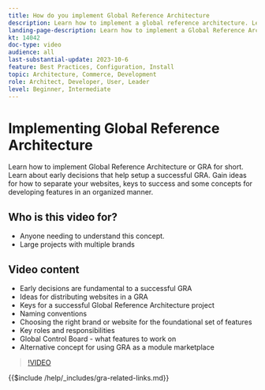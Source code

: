 ```yaml
---
title: How do you implement Global Reference Architecture
description: Learn how to implement a global reference architecture. Learn ideas for distributing your websites, keys for success and roles needed to ensure your Global Reference Architecture project starts off on the right track.
landing-page-description: Learn how to implement a Global Reference Architecture with Adobe Commerce
kt: 14042
doc-type: video
audience: all
last-substantial-update: 2023-10-6
feature: Best Practices, Configuration, Install
topic: Architecture, Commerce, Development
role: Architect, Developer, User, Leader
level: Beginner, Intermediate
---
```

# Implementing Global Reference Architecture

Learn how to implement Global Reference Architecture or GRA for short. Learn about early decisions that help setup a successful GRA. Gain ideas for how to separate your websites, keys to success and some concepts for developing features in an organized manner.

## Who is this video for?

* Anyone needing to understand this concept.
* Large projects with multiple brands

## Video content

* Early decisions are fundamental to a successful GRA
* Ideas for distributing websites in a GRA
* Keys for a successful Global Reference Architecture project
* Naming conventions
* Choosing the right brand or website for the foundational set of features
* Key roles and responsibilities
* Global Control Board - what features to work on
* Alternative concept for using GRA as a module marketplace

>[!VIDEO](https://video.tv.adobe.com/v/3424702?learn=on)

{{$include /help/_includes/gra-related-links.md}}
